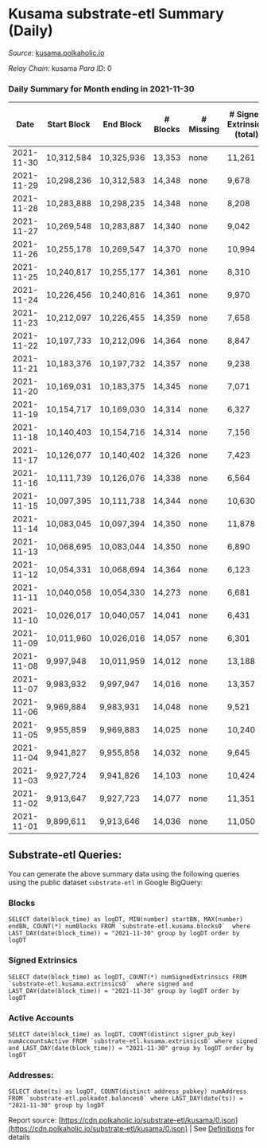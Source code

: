 # Kusama substrate-etl Summary (Daily)

_Source_: [kusama.polkaholic.io](https://kusama.polkaholic.io)

*Relay Chain*: kusama
*Para ID*: 0



### Daily Summary for Month ending in 2021-11-30


| Date | Start Block | End Block | # Blocks | # Missing | # Signed Extrinsics (total) | # Active Accounts | # Addresses with Balances | # Events | # Transfers | # XCM Transfers In | # XCM Transfers Out |
| ---- | ----------- | --------- | -------- | --------- | --------------------------- | ----------------- | ------------------------- | -------- | ----------- | ------------------ | ------------------- |
| 2021-11-30 | 10,312,584 | 10,325,936 | 13,353 | none  | 11,261 | 5,113 | 222,747 | 409,765 | 8,637 ($131,521,071.44) | 180 ($924,339.80) | 138 ($1,339,301.04) |
| 2021-11-29 | 10,298,236 | 10,312,583 | 14,348 | none  | 9,678 | 3,959 |  | 408,874 | 6,430 ($28,376,266.30) | 153 ($1,688,524.75) | 157 ($822,320.24) |
| 2021-11-28 | 10,283,888 | 10,298,235 | 14,348 | none  | 8,208 | 3,296 |  | 380,323 | 5,120 ($25,573,170.16) | 170 ($690,517.37) | 121 ($4,721,342.25) |
| 2021-11-27 | 10,269,548 | 10,283,887 | 14,340 | none  | 9,042 | 3,175 |  | 333,899 | 11,990 ($42,627,395.75) | 165 ($991,360.87) | 111 ($304,912.03) |
| 2021-11-26 | 10,255,178 | 10,269,547 | 14,370 | none  | 10,994 | 3,416 |  | 367,558 | 7,140 ($22,324,066.23) | 127 ($635,539.03) | 116 ($1,261,438.93) |
| 2021-11-25 | 10,240,817 | 10,255,177 | 14,361 | none  | 8,310 | 2,860 |  | 321,304 | 4,463 ($41,966,334.46) | 160 ($693,730.61) | 103 ($531,955.68) |
| 2021-11-24 | 10,226,456 | 10,240,816 | 14,361 | none  | 9,970 | 3,200 |  | 347,169 | 5,635 ($18,314,812.92) | 114 ($623,595.81) | 169 ($1,636,004.41) |
| 2021-11-23 | 10,212,097 | 10,226,455 | 14,359 | none  | 7,658 | 2,366 |  | 317,415 | 5,967 ($17,674,246.61) | 121 ($249,500.86) | 142 ($438,177.05) |
| 2021-11-22 | 10,197,733 | 10,212,096 | 14,364 | none  | 8,847 | 2,268 |  | 353,404 | 4,719 ($37,723,784.99) | 101 ($6,967,508.43) | 166 ($1,309,844.19) |
| 2021-11-21 | 10,183,376 | 10,197,732 | 14,357 | none  | 9,238 | 2,008 |  | 328,377 | 4,439 ($8,192,365.87) | 131 ($607,653.24) | 136 ($386,145.71) |
| 2021-11-20 | 10,169,031 | 10,183,375 | 14,345 | none  | 7,071 | 1,837 |  | 303,207 | 3,459 ($9,435,117.34) | 108 ($222,671.07) | 134 ($2,973,767.52) |
| 2021-11-19 | 10,154,717 | 10,169,030 | 14,314 | none  | 6,327 | 1,813 |  | 316,494 | 2,601 ($13,058,328.37) | 120 ($694,376.85) | 152 ($815,276.75) |
| 2021-11-18 | 10,140,403 | 10,154,716 | 14,314 | none  | 7,156 | 2,313 |  | 318,244 | 3,325 ($21,145,396.66) | 142 ($1,788,818.97) | 295 ($1,246,365.38) |
| 2021-11-17 | 10,126,077 | 10,140,402 | 14,326 | none  | 7,423 | 2,275 |  | 313,415 | 4,012 ($26,823,203.37) | 168 ($1,648,909.50) | 160 ($1,689,102.93) |
| 2021-11-16 | 10,111,739 | 10,126,076 | 14,338 | none  | 6,564 | 2,299 |  | 316,687 | 4,182 ($25,922,276.45) | 116 ($989,257.36) | 233 ($1,201,566.40) |
| 2021-11-15 | 10,097,395 | 10,111,738 | 14,344 | none  | 10,630 | 3,648 |  | 361,751 | 6,012 ($78,512,517.12) | 126 ($1,111,149.44) | 144 ($976,737.43) |
| 2021-11-14 | 10,083,045 | 10,097,394 | 14,350 | none  | 11,878 | 4,568 |  | 361,719 | 8,273 ($18,108,917.81) | 184 ($1,186,696.83) | 201 ($1,391,072.17) |
| 2021-11-13 | 10,068,695 | 10,083,044 | 14,350 | none  | 6,890 | 2,348 |  | 308,534 | 3,794 ($13,909,082.81) | 128 ($484,848.70) | 198 ($915,955.22) |
| 2021-11-12 | 10,054,331 | 10,068,694 | 14,364 | none  | 6,123 | 1,946 |  | 313,782 | 2,878 ($16,095,753.36) | 117 ($864,352.09) | 193 ($2,975,606.07) |
| 2021-11-11 | 10,040,058 | 10,054,330 | 14,273 | none  | 6,681 | 2,176 |  | 311,359 | 3,173 ($48,288,619.12) | 146 ($910,268.56) | 167 ($2,206,935.94) |
| 2021-11-10 | 10,026,017 | 10,040,057 | 14,041 | none  | 6,431 | 2,289 |  | 305,206 | 3,340 ($20,193,093.36) | 230 ($7,476,229.83) | 201 ($2,972,055.01) |
| 2021-11-09 | 10,011,960 | 10,026,016 | 14,057 | none  | 6,301 | 2,381 |  | 301,528 | 3,102 ($16,818,239.50) | 142 ($998,499.34) | 176 ($1,407,268.52) |
| 2021-11-08 | 9,997,948 | 10,011,959 | 14,012 | none  | 13,188 | 5,509 |  | 381,189 | 8,923 ($38,401,207.78) | 211 ($809,358.48) | 261 ($1,308,061.35) |
| 2021-11-07 | 9,983,932 | 9,997,947 | 14,016 | none  | 13,357 | 5,809 |  | 373,905 | 10,824 ($38,581,495.02) | 291 ($1,390,418.33) | 289 ($1,301,275.12) |
| 2021-11-06 | 9,969,884 | 9,983,931 | 14,048 | none  | 9,521 | 4,090 |  | 327,247 | 7,358 ($33,866,695.84) | 203 ($2,071,402.56) | 308 ($2,249,465.96) |
| 2021-11-05 | 9,955,859 | 9,969,883 | 14,025 | none  | 10,240 | 4,544 |  | 347,596 | 7,222 ($60,276,394.95) | 150 ($974,503.35) | 188 ($3,332,416.83) |
| 2021-11-04 | 9,941,827 | 9,955,858 | 14,032 | none  | 9,645 | 4,134 |  | 331,243 | 6,699 ($44,305,872.32) | 175 ($1,654,924.23) | 268 ($3,160,213.97) |
| 2021-11-03 | 9,927,724 | 9,941,826 | 14,103 | none  | 10,424 | 4,397 |  | 336,693 | 7,334 ($58,088,070.29) | 234 ($1,486,929.26) | 262 ($1,123,672.69) |
| 2021-11-02 | 9,913,647 | 9,927,723 | 14,077 | none  | 11,351 | 4,589 |  | 351,108 | 7,855 ($57,845,309.53) | 244 ($1,302,563.39) | 199 ($795,987.57) |
| 2021-11-01 | 9,899,611 | 9,913,646 | 14,036 | none  | 11,050 | 4,445 |  | 356,565 | 8,438 ($52,845,669.43) | 192 ($2,265,152.34) | 202 ($1,215,810.02) |

## Substrate-etl Queries:
You can generate the above summary data using the following queries using the public dataset `substrate-etl` in Google BigQuery:


### Blocks
```
SELECT date(block_time) as logDT, MIN(number) startBN, MAX(number) endBN, COUNT(*) numBlocks FROM `substrate-etl.kusama.blocks0`  where LAST_DAY(date(block_time)) = "2021-11-30" group by logDT order by logDT
```


### Signed Extrinsics
```
SELECT date(block_time) as logDT, COUNT(*) numSignedExtrinsics FROM `substrate-etl.kusama.extrinsics0`  where signed and LAST_DAY(date(block_time)) = "2021-11-30" group by logDT order by logDT
```


### Active Accounts
```
SELECT date(block_time) as logDT, COUNT(distinct signer_pub_key) numAccountsActive FROM `substrate-etl.kusama.extrinsics0` where signed and LAST_DAY(date(block_time)) = "2021-11-30" group by logDT order by logDT
```


### Addresses:
```
SELECT date(ts) as logDT, COUNT(distinct address_pubkey) numAddress FROM `substrate-etl.polkadot.balances0` where LAST_DAY(date(ts)) = "2021-11-30" group by logDT
```



Report source: [https://cdn.polkaholic.io/substrate-etl/kusama/0.json](https://cdn.polkaholic.io/substrate-etl/kusama/0.json) | See [Definitions](/DEFINITIONS.md) for details
